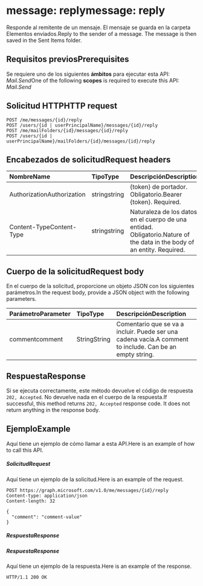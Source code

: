 # <a name="message-reply"></a><span data-ttu-id="5e4c9-101">message: reply</span><span class="sxs-lookup"><span data-stu-id="5e4c9-101">message: reply</span></span>

<span data-ttu-id="5e4c9-p101">Responde al remitente de un mensaje. El mensaje se guarda en la carpeta Elementos enviados.</span><span class="sxs-lookup"><span data-stu-id="5e4c9-p101">Reply to the sender of a message. The message is then saved in the Sent Items folder.</span></span>

## <a name="prerequisites"></a><span data-ttu-id="5e4c9-104">Requisitos previos</span><span class="sxs-lookup"><span data-stu-id="5e4c9-104">Prerequisites</span></span>
<span data-ttu-id="5e4c9-105">Se requiere uno de los siguientes **ámbitos** para ejecutar esta API: *Mail.Send*</span><span class="sxs-lookup"><span data-stu-id="5e4c9-105">One of the following **scopes** is required to execute this API: *Mail.Send*</span></span>
## <a name="http-request"></a><span data-ttu-id="5e4c9-106">Solicitud HTTP</span><span class="sxs-lookup"><span data-stu-id="5e4c9-106">HTTP request</span></span>
<!-- { "blockType": "ignored" } -->
```http
POST /me/messages/{id}/reply
POST /users/{id | userPrincipalName}/messages/{id}/reply
POST /me/mailFolders/{id}/messages/{id}/reply
POST /users/{id | userPrincipalName}/mailFolders/{id}/messages/{id}/reply
```
## <a name="request-headers"></a><span data-ttu-id="5e4c9-107">Encabezados de solicitud</span><span class="sxs-lookup"><span data-stu-id="5e4c9-107">Request headers</span></span>
| <span data-ttu-id="5e4c9-108">Nombre</span><span class="sxs-lookup"><span data-stu-id="5e4c9-108">Name</span></span>       | <span data-ttu-id="5e4c9-109">Tipo</span><span class="sxs-lookup"><span data-stu-id="5e4c9-109">Type</span></span> | <span data-ttu-id="5e4c9-110">Descripción</span><span class="sxs-lookup"><span data-stu-id="5e4c9-110">Description</span></span>|
|:---------------|:--------|:----------|
| <span data-ttu-id="5e4c9-111">Authorization</span><span class="sxs-lookup"><span data-stu-id="5e4c9-111">Authorization</span></span>  | <span data-ttu-id="5e4c9-112">string</span><span class="sxs-lookup"><span data-stu-id="5e4c9-112">string</span></span>  | <span data-ttu-id="5e4c9-p102">{token} de portador. Obligatorio.</span><span class="sxs-lookup"><span data-stu-id="5e4c9-p102">Bearer {token}. Required.</span></span> |
| <span data-ttu-id="5e4c9-115">Content-Type</span><span class="sxs-lookup"><span data-stu-id="5e4c9-115">Content-Type</span></span> | <span data-ttu-id="5e4c9-116">string</span><span class="sxs-lookup"><span data-stu-id="5e4c9-116">string</span></span>  | <span data-ttu-id="5e4c9-p103">Naturaleza de los datos en el cuerpo de una entidad. Obligatorio.</span><span class="sxs-lookup"><span data-stu-id="5e4c9-p103">Nature of the data in the body of an entity. Required.</span></span> |

## <a name="request-body"></a><span data-ttu-id="5e4c9-119">Cuerpo de la solicitud</span><span class="sxs-lookup"><span data-stu-id="5e4c9-119">Request body</span></span>
<span data-ttu-id="5e4c9-120">En el cuerpo de la solicitud, proporcione un objeto JSON con los siguientes parámetros.</span><span class="sxs-lookup"><span data-stu-id="5e4c9-120">In the request body, provide a JSON object with the following parameters.</span></span>

| <span data-ttu-id="5e4c9-121">Parámetro</span><span class="sxs-lookup"><span data-stu-id="5e4c9-121">Parameter</span></span>    | <span data-ttu-id="5e4c9-122">Tipo</span><span class="sxs-lookup"><span data-stu-id="5e4c9-122">Type</span></span>   |<span data-ttu-id="5e4c9-123">Descripción</span><span class="sxs-lookup"><span data-stu-id="5e4c9-123">Description</span></span>|
|:---------------|:--------|:----------|
|<span data-ttu-id="5e4c9-124">comment</span><span class="sxs-lookup"><span data-stu-id="5e4c9-124">comment</span></span>|<span data-ttu-id="5e4c9-125">String</span><span class="sxs-lookup"><span data-stu-id="5e4c9-125">String</span></span>|<span data-ttu-id="5e4c9-p104">Comentario que se va a incluir. Puede ser una cadena vacía.</span><span class="sxs-lookup"><span data-stu-id="5e4c9-p104">A comment to include. Can be an empty string.</span></span>|

## <a name="response"></a><span data-ttu-id="5e4c9-128">Respuesta</span><span class="sxs-lookup"><span data-stu-id="5e4c9-128">Response</span></span>

<span data-ttu-id="5e4c9-p105">Si se ejecuta correctamente, este método devuelve el código de respuesta `202, Accepted`. No devuelve nada en el cuerpo de la respuesta.</span><span class="sxs-lookup"><span data-stu-id="5e4c9-p105">If successful, this method returns `202, Accepted` response code. It does not return anything in the response body.</span></span>

## <a name="example"></a><span data-ttu-id="5e4c9-131">Ejemplo</span><span class="sxs-lookup"><span data-stu-id="5e4c9-131">Example</span></span>
<span data-ttu-id="5e4c9-132">Aquí tiene un ejemplo de cómo llamar a esta API.</span><span class="sxs-lookup"><span data-stu-id="5e4c9-132">Here is an example of how to call this API.</span></span>
##### <a name="request"></a><span data-ttu-id="5e4c9-133">Solicitud</span><span class="sxs-lookup"><span data-stu-id="5e4c9-133">Request</span></span>
<span data-ttu-id="5e4c9-134">Aquí tiene un ejemplo de la solicitud.</span><span class="sxs-lookup"><span data-stu-id="5e4c9-134">Here is an example of the request.</span></span>
<!-- {
  "blockType": "request",
  "name": "message_reply"
}-->
```http
POST https://graph.microsoft.com/v1.0/me/messages/{id}/reply
Content-type: application/json
Content-length: 32

{
  "comment": "comment-value"
}
```

##### <a name="response"></a><span data-ttu-id="5e4c9-135">Respuesta</span><span class="sxs-lookup"><span data-stu-id="5e4c9-135">Response</span></span>
##### <a name="response"></a><span data-ttu-id="5e4c9-136">Respuesta</span><span class="sxs-lookup"><span data-stu-id="5e4c9-136">Response</span></span>
<span data-ttu-id="5e4c9-137">Aquí tiene un ejemplo de la respuesta.</span><span class="sxs-lookup"><span data-stu-id="5e4c9-137">Here is an example of the response.</span></span>
<!-- {
  "blockType": "response",
  "truncated": true
} -->
```http
HTTP/1.1 200 OK
```

<!-- uuid: 8fcb5dbc-d5aa-4681-8e31-b001d5168d79
2015-10-25 14:57:30 UTC -->
<!-- {
  "type": "#page.annotation",
  "description": "message: reply",
  "keywords": "",
  "section": "documentation",
  "tocPath": ""
}-->
